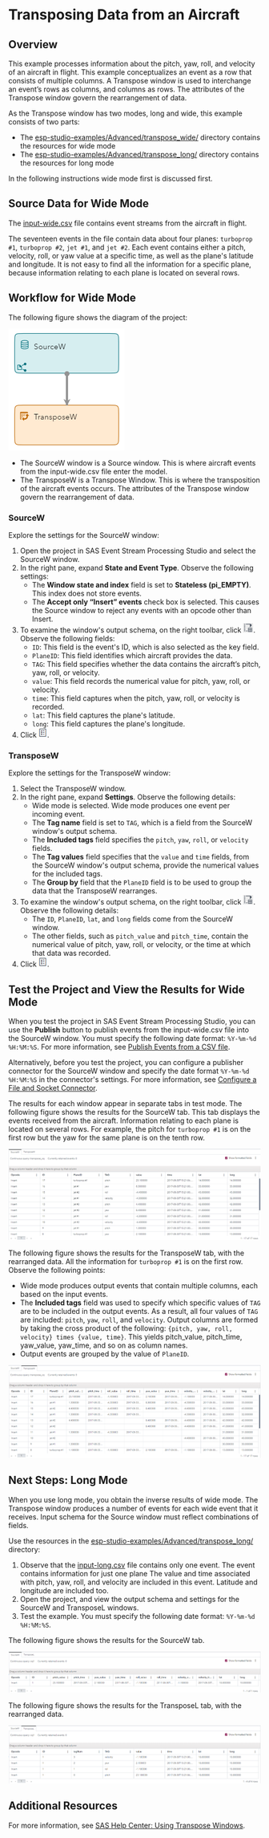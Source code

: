 # Transposing Data from an Aircraft
## Overview

This example processes information about the pitch, yaw, roll, and velocity of an aircraft in flight. This example conceptualizes an event as a row that consists of multiple columns. A Transpose window is used to interchange an event’s rows as columns, and columns as rows. The attributes of the Transpose window govern the rearrangement of data. 

As the Transpose window has two modes, long and wide, this example consists of two parts:
- The [esp-studio-examples/Advanced/transpose_wide/](https://github.com/sassoftware/esp-studio-examples/tree/main/Advanced/transpose_wide) directory contains the resources for wide mode
- The [esp-studio-examples/Advanced/transpose_long/](https://github.com/sassoftware/esp-studio-examples/tree/main/Advanced/transpose_long) directory contains the resources for long mode

In the following instructions wide mode first is discussed first.

## Source Data for Wide Mode

The [input-wide.csv](input-wide.csv) file contains event streams from the aircraft in flight.

The seventeen events in the file contain data about four planes: `turboprop #1`, `turboprop #2`, `jet #1`, and `jet #2`. Each event contains either a pitch, velocity, roll, or yaw value at a specific time, as well as the plane's latitude and longitude. It is not easy to find all the information for a specific plane, because information relating to each plane is located on several rows.

## Workflow for Wide Mode
The following figure shows the diagram of the project:

![Diagram of the project](img/studio_transpose_1.png "Diagram of the project")

- The SourceW window is a Source window. This is where aircraft events from the input-wide.csv file enter the model.
- The TransposeW is a Transpose Window. This is where the transposition of the aircraft events occurs. The attributes of the Transpose window govern the rearrangement of data. 

### SourceW

Explore the settings for the SourceW window:
1. Open the project in SAS Event Stream Processing Studio and select the SourceW window. 
2. In the right pane, expand **State and Event Type**. Observe the following settings:
   - The **Window state and index** field is set to **Stateless (pi_EMPTY)**. This index does not store events.
   - The **Accept only “Insert” events** check box is selected. This causes the Source window to reject any events with an opcode other than Insert.
3. To examine the window's output schema, on the right toolbar, click ![Output Schema](img/output-schema-icon.png "Output Schema"). Observe the following fields: 
   - `ID`: This field is the event's ID, which is also selected as the key field.
   - `PlaneID`: This field identifies which aircraft provides the data.
   - `TAG`: This field specifies whether the data contains the aircraft’s pitch, yaw, roll, or velocity.
   - `value`: This field records the numerical value for pitch, yaw, roll, or velocity.
   - `time`: This field captures when the pitch, yaw, roll, or velocity is recorded.
   - `lat`: This field captures the plane's latitude.
   - `long`: This field captures the plane's longitude.
4. Click ![Properties](img/show-properties-icon.png "Properties"). 

### TransposeW

Explore the settings for the TransposeW window:
1. Select the TransposeW window.
2. In the right pane, expand **Settings**. Observe the following details:
   - Wide mode is selected. Wide mode produces one event per incoming event.
   - The **Tag name** field is set to `TAG`, which is a field from the SourceW window's output schema.
   - The **Included tags** field specifies the  `pitch`, `yaw`, `roll`, or `velocity` fields.
   - The **Tag values** field specifies that the `value` and `time` fields, from the SourceW window's output schema, provide the numerical values for the included tags.
   - The **Group by** field that the `PlaneID` field is to be used to group the data that the TransposeW rearranges.
3. To examine the window's output schema, on the right toolbar, click ![Output Schema](img/output-schema-icon.png "Output Schema"). Observe the following details:
   - The `ID`, `PlaneID`, `lat`, and `long` fields come from the SourceW window.
   - The other fields, such as `pitch_value` and `pitch_time`, contain the numerical value of pitch, yaw, roll, or velocity, or the time at which that data was recorded.
4. Click ![Properties](img/show-properties-icon.png "Properties"). 

## Test the Project and View the Results for Wide Mode

When you test the project in SAS Event Stream Processing Studio, you can use the **Publish** button to publish events from the input-wide.csv file into the SourceW window. You must specify the following date format: `%Y-%m-%d %H:%M:%S`.  For more information, see [Publish Events from a CSV file](https://go.documentation.sas.com/doc/en/espcdc/default/espstudio/p124n2fohetwqzn109gsdel6o1cj.htm).

Alternatively, before you test the project, you can configure a publisher connector for the SourceW window and specify the date format `%Y-%m-%d %H:%M:%S` in the connector's settings. For more information, see [Configure a File and Socket Connector](https://go.documentation.sas.com/doc/en/espcdc/default/espstudio/n0esv2n0cbbpgcn1r281krr1iv6q.htm#n0y87cwr7q5vo6n1qlfcey182vt6).

The results for each window appear in separate tabs in test mode. The following figure shows the results for the SourceW tab. This tab displays the events received from the aircraft. Information relating to each plane is located on several rows. For example, the pitch for `turboprop #1` is on the first row but the yaw for the same plane is on the tenth row.

![SourceW tab](img/SourceW-wide.png "SourceW tab")

The following figure shows the results for the TransposeW tab, with the rearranged data. All the information for `turboprop #1` is on the first row. Observe the following points:
- Wide mode produces output events that contain multiple columns, each based on the input events.
- The **Included tags** field was used to specify which specific values of `TAG` are to be included in the output events. As a result, all four values of `TAG` are included: `pitch`, `yaw`, `roll`, and `velocity`. Output columns are formed by taking the cross product of the following: `{pitch, yaw, roll, velocity} times {value, time}`. This yields pitch_value, pitch_time, yaw_value, yaw_time, and so on as column names.
- Output events are grouped by the value of `PlaneID`. 

![TransposeW tab](img/TransposeW.png "TransposeW tab")

## Next Steps: Long Mode

When you use long mode, you obtain the inverse results of wide mode. The Transpose window produces a number of events for each wide event that it receives. Input schema for the Source window must reflect combinations of fields.

Use the resources in the [esp-studio-examples/Advanced/transpose_long/](https://github.com/sassoftware/esp-studio-examples/tree/main/Advanced/transpose_long) directory:
1. Observe that the [input-long.csv](https://github.com/sassoftware/esp-studio-examples/blob/main/Advanced/transpose_long/input-long.csv) file contains only one event. The event contains information for just one plane The value and time associated with pitch, yaw, roll, and velocity are included in this event. Latitude and longitude are included too. 
2. Open the project, and view the output schema and settings for the SourceW and TransposeL windows.
3. Test the example. You must specify the following date format: `%Y-%m-%d %H:%M:%S`.

The following figure shows the results for the SourceW tab.

![SourceW tab](img/SourceW-long.png "SourceW tab")

The following figure shows the results for the TransposeL tab, with the rearranged data.

![TransposeL tab](img/TransposeL.png "TransposeL tab")

## Additional Resources
For more information, see [SAS Help Center: Using Transpose Windows](https://documentation.sas.com/?cdcId=espcdc&cdcVersion=default&docsetId=espcreatewindows&docsetTarget=p0uxkz3ve828tmn1ijbd0tu5v23d).
